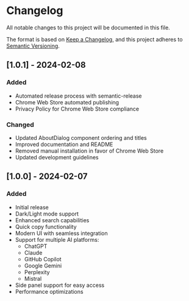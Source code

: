 # Changelog

All notable changes to this project will be documented in this file.

The format is based on [Keep a Changelog](https://keepachangelog.com/en/1.0.0/),
and this project adheres to [Semantic Versioning](https://semver.org/spec/v2.0.0.html).

## [1.0.1] - 2024-02-08

### Added
- Automated release process with semantic-release
- Chrome Web Store automated publishing
- Privacy Policy for Chrome Web Store compliance

### Changed
- Updated AboutDialog component ordering and titles
- Improved documentation and README
- Removed manual installation in favor of Chrome Web Store
- Updated development guidelines

## [1.0.0] - 2024-02-07

### Added
- Initial release
- Dark/Light mode support
- Enhanced search capabilities
- Quick copy functionality
- Modern UI with seamless integration
- Support for multiple AI platforms:
  - ChatGPT
  - Claude
  - GitHub Copilot
  - Google Gemini
  - Perplexity
  - Mistral
- Side panel support for easy access
- Performance optimizations
